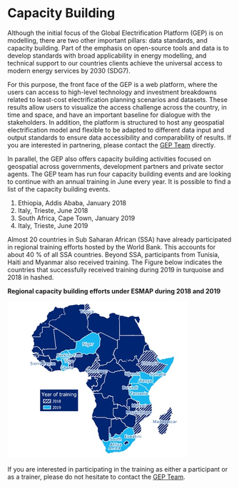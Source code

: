 # Capacity Building
Although the initial focus of the Global Electrification Platform (GEP) is on modelling, there are two other important pillars: data standards, and capacity building. Part of the emphasis on open-source tools and data is to develop standards with broad applicability in energy modelling, and technical support to our countries clients achieve the universal access to modern energy services by 2030 (SDG7). 

For this purpose, the front face of the GEP is a web platform, where the users can access to high-level technology and investment breakdowns related to least-cost electrification planning scenarios and datasets. These results allow users to visualize the access challenge across the country, in time and space, and have an important baseline for dialogue with the stakeholders. In addition, the platform is structured to host any geospatial electrification model and flexible to be adapted to different data input and output standards to ensure data accessibility and comparability of results. If you are interested in partnering, please contact the [GEP Team](https://gep-user-guide.readthedocs.io/en/latest/Contact.html) directly.  

In parallel, the GEP also offers capacity building activities focused on geospatial across governments, development partners and private sector agents. The GEP team has run four capacity building events and are looking to continue with an annual training in June every year. It is possible to find a list of the capacity building events. 

1. Ethiopia, Addis Ababa, January 2018 
2. Italy, Trieste, June 2018 
3. South Africa, Cape Town, January 2019 
4. Italy, Trieste, June 2019 

Almost 20 countries in Sub Saharan African (SSA) have already participated in regional training efforts hosted by the World Bank. This accounts for about 40 % of all SSA countries. Beyond SSA, participants from Tunisia, Haiti and Myanmar also received training. The Figure below indicates the countries that successfully received training during 2019 in turquoise and 2018 in hashed.

**Regional capacity building efforts under ESMAP during 2018 and 2019**

![](images/GEP_Capac_Map.JPG)

If you are interested in participating in the training as either a participant or as a trainer, please do not hesitate to contact the [GEP Team](https://gep-user-guide.readthedocs.io/en/latest/Contact.html).
